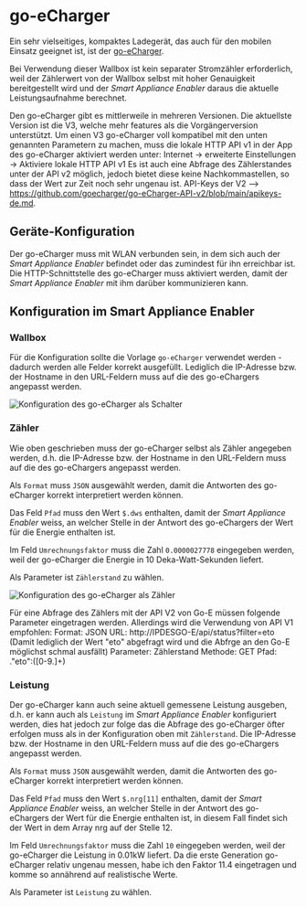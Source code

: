 # go-eCharger

Ein sehr vielseitiges, kompaktes Ladegerät, das auch für den mobilen Einsatz geeignet ist, ist der [go-eCharger](https://go-e.co/go-echarger-home/).

Bei Verwendung dieser Wallbox ist kein separater Stromzähler erforderlich, weil der Zählerwert von der Wallbox selbst mit hoher Genauigkeit bereitgestellt wird und der *Smart Appliance Enabler* daraus die aktuelle Leistungsaufnahme berechnet.

Den go-eCharger gibt es mittlerweile in mehreren Versionen.
Die aktuellste Version ist die V3, welche mehr features als die Vorgängerversion unterstützt.
Um einen V3 go-eCharger voll kompatibel mit den unten genannten Parametern zu machen, muss die lokale HTTP API v1 in der App des go-eCharger
aktiviert werden unter: Internet -> erweiterte Einstellungen -> Aktiviere lokale HTTP API v1
Es ist auch eine Abfrage des Zählerstandes unter der API v2 möglich, jedoch bietet diese keine Nachkommastellen, so dass der Wert zur Zeit noch sehr ungenau ist.
API-Keys der V2 --> https://github.com/goecharger/go-eCharger-API-v2/blob/main/apikeys-de.md.

## Geräte-Konfiguration

Der go-eCharger muss mit WLAN verbunden sein, in dem sich auch der *Smart Appliance Enabler* befindet oder das zumindest für ihn erreichbar ist.
Die HTTP-Schnittstelle des go-eCharger muss aktiviert werden, damit der *Smart Appliance Enabler* mit ihm darüber kommunizieren kann.

## Konfiguration im Smart Appliance Enabler

### Wallbox

Für die Konfiguration sollte die Vorlage `go-eCharger` verwendet werden - dadurch werden alle Felder korrekt ausgefüllt. Lediglich die IP-Adresse bzw. der Hostname in den URL-Feldern muss auf die des go-eChargers angepasst werden. 

![Konfiguration des go-eCharger als Schalter](../pics/fe/EVChargerGoeCharger.png)

### Zähler

Wie oben geschrieben muss der go-eCharger selbst als Zähler angegeben werden, d.h.
die IP-Adresse bzw. der Hostname in den URL-Feldern muss auf die des go-eChargers angepasst werden. 

Als `Format` muss `JSON` ausgewählt werden, damit die Antworten des go-eCharger korrekt interpretiert werden können.

Das Feld `Pfad` muss den Wert `$.dws` enthalten, damit der *Smart Appliance Enabler* weiss, an welcher Stelle in der Antwort des go-eChargers der Wert für die Energie enthalten ist. 

Im Feld `Umrechnungsfaktor` muss die Zahl `0.0000027778` eingegeben werden, weil der go-eCharger die Energie in 10 Deka-Watt-Sekunden liefert.

Als Parameter ist `Zählerstand` zu wählen.

![Konfiguration des go-eCharger als Zähler](../pics/fe/EVChargerGoeChargerMeter.png)

Für eine Abfrage des Zählers mit der API V2 von Go-E müssen folgende Parameter eingetragen werden. Allerdings wird die Verwendung von API V1 empfohlen:
Format: JSON
URL: http://IPDESGO-E/api/status?filter=eto (Damit lediglich der Wert "eto" abgefragt wird und die Abfrge an den Go-E möglichst schmal ausfällt)
Parameter: Zählerstand
Methode: GET
Pfad: ."eto":([0-9.]+)


### Leistung

Der go-eCharger kann auch seine aktuell gemessene Leistung ausgeben, d.h. er kann auch als `Leistung` im *Smart Appliance Enabler*
konfiguriert werden, dies hat jedoch zur folge das die Abfrage des go-eCharger öfter erfolgen muss als in der Konfiguration oben mit `Zählerstand`.
Die IP-Adresse bzw. der Hostname in den URL-Feldern muss auf die des go-eChargers angepasst werden. 

Als `Format` muss `JSON` ausgewählt werden, damit die Antworten des go-eCharger korrekt interpretiert werden können.

Das Feld `Pfad` muss den Wert `$.nrg[11]` enthalten, damit der *Smart Appliance Enabler* weiss, an welcher Stelle in der Antwort des go-eChargers der Wert für die Energie enthalten ist, in diesem Fall findet sich der Wert in dem Array nrg auf der Stelle 12. 

Im Feld `Umrechnungsfaktor` muss die Zahl `10` eingegeben werden, weil der go-eCharger die Leistung in 0.01kW liefert.
Da die erste Generation go-eCharger relativ ungenau messen, habe ich den Faktor 11.4 eingetragen und komme so annährend auf realistische Werte.

Als Parameter ist `Leistung` zu wählen.
